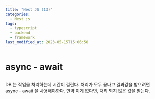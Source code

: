 ```yaml
---
title: "Nest JS (13)"
categories:
  - Nest js
tags:
  - typescript
  - backend
  - framework
last_modified_at: 2023-05-15T15:06:58
---
```


# async - await

## 

DB 는 작업을 처리하는데 시간이 걸린다. 처리가 모두 끝나고 결과값을 받으려면 async - await 을 사용해야한다. 만약 이게 없다면, 처리 되지 않은 값을 받는다.